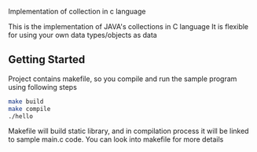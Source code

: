 Implementation of collection in c language

This is the implementation of JAVA's collections in C language
It is flexible for using your own data types/objects as data

## Getting Started

Project contains makefile, so you compile and run the sample program using following steps

```bash
make build
make compile
./hello
```

Makefile will build static library, and in compilation process it will be linked to sample main.c code. You can look into makefile for more details

